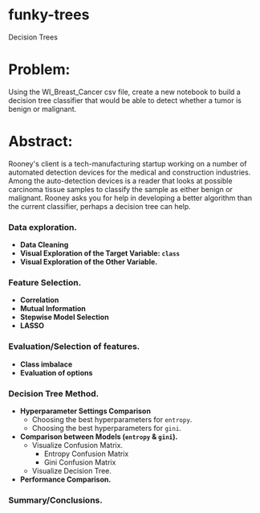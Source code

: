 # funky-trees
Decision Trees

# Problem:
Using the WI_Breast_Cancer csv file, create a new notebook to build a decision tree classifier that would be able to detect whether a tumor is benign or malignant.

# Abstract:
Rooney's client is a tech-manufacturing startup working on a number of automated detection devices for the medical and construction industries. Among the auto-detection devices is a reader that looks at possible carcinoma tissue samples to classify the sample as either benign or malignant. Rooney asks you for help in developing a better algorithm than the current classifier, perhaps a decision tree can help.

### Data exploration.
- **Data Cleaning**
- **Visual Exploration of the Target Variable: `class`**
- **Visual Exploration of the Other Variable.**


### Feature Selection.
- **Correlation**
- **Mutual Information**
- **Stepwise Model Selection**
- **LASSO**


### Evaluation/Selection of features.
- **Class imbalace**
- **Evaluation of options**


### Decision Tree Method.
- **Hyperparameter Settings Comparison**
    - Choosing the best hyperparameters for `entropy`.
    - Choosing the best hyperparameters for `gini`.
- **Comparison between Models (`entropy` & `gini`).**
    - Visualize Confusion Matrix.
        - Entropy Confusion Matrix
        - Gini Confusion Matrix
    - Visualize Decision Tree.    
- **Performance Comparison.**

### Summary/Conclusions.
